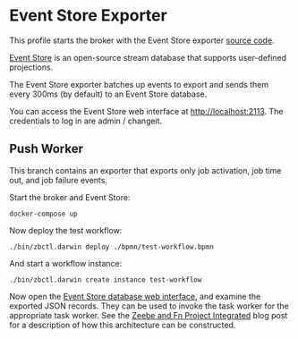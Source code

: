 # Event Store Exporter

This profile starts the broker with the Event Store exporter [source code](https://github.com/jwulf/zeebe-eventstore-exporter).

[Event Store](https://eventstore.org) is an open-source stream database that supports user-defined projections.

The Event Store exporter batches up events to export and sends them every 300ms (by default) to an Event Store database.

You can access the Event Store web interface at [http://localhost:2113](http://localhost:2113). The credentials to log in are admin / changeit.

## Push Worker

This branch contains an exporter that exports only job activation, job time out, and job failure events.

Start the broker and Event Store:

```
docker-compose up
```

Now deploy the test workflow:

```
./bin/zbctl.darwin deploy ./bpmn/test-workflow.bpmn
```

And start a workflow instance:

```
./bin/zbctl.darwin create instance test-workflow
```

Now open the [Event Store database web interface](http://l:2113/web/index.html#/streams/zeebe), and examine the exported JSON records. They can be used to invoke the task worker for the appropriate task worker. See the [Zeebe and Fn Project Integrated](https://zeebe.io/blog/2019/04/zeebe-and-fn-project-integrated-a-proof-of-concept/) blog post for a description of how this architecture can be constructed.

